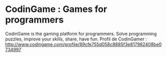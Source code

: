 # CodinGame : Games for programmers
CodinGame is the gaming platform for programmers. Solve programming puzzles, improve your skills, share, have fun.
Profil de CodinGamer :
http://www.codingame.com/profile/89cfe755d058c8885f3e817982408be0734997

